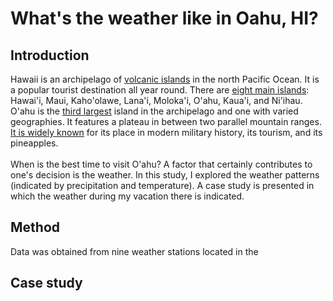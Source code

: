 # What's the weather like in Oahu, HI?

## Introduction
Hawaii is an archipelago of [volcanic islands](https://oceanservice.noaa.gov/facts/hawaii.html) in the north Pacific Ocean. It is a popular tourist destination all year round. There are [eight main islands](https://en.wikipedia.org/wiki/List_of_islands_of_Hawaii): Hawai'i, Maui, Kaho'olawe, Lana'i, Moloka'i, O'ahu, Kaua'i, and Ni'ihau. O'ahu is the [third largest](https://traveltips.usatoday.com/8-large-islands-hawaii-108082.html) island in the archipelago and one with varied geographies. It features a plateau in between two parallel mountain ranges. [It is widely known](https://www.britannica.com/place/Oahu) for its place in modern military history, its tourism, and its pineapples. 
<br><br>
When is the best time to visit O'ahu? A factor that certainly contributes to one's decision is the weather. In this study, I explored the weather patterns (indicated by precipitation and temperature). A case study is presented in which the weather during my vacation there is indicated.
## Method
Data was obtained from nine weather stations located in the 
## Case study


